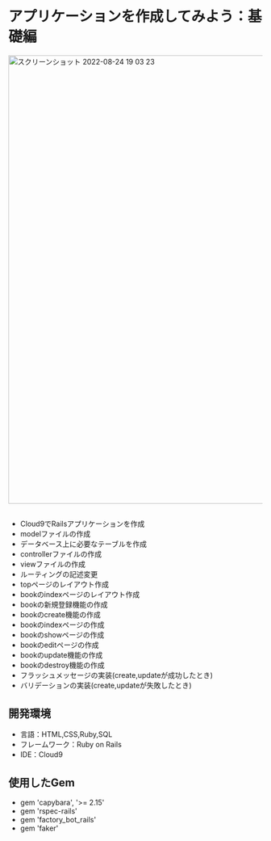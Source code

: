 # アプリケーションを作成してみよう：基礎編
<img width="888" alt="スクリーンショット 2022-08-24 19 03 23" src="https://user-images.githubusercontent.com/66726846/186391290-7fa89e64-ffad-4bcd-9855-d9d75c06a492.png">

## 
- Cloud9でRailsアプリケーションを作成
- modelファイルの作成
- データベース上に必要なテーブルを作成
- controllerファイルの作成
- viewファイルの作成
- ルーティングの記述変更
- topページのレイアウト作成
- bookのindexページのレイアウト作成
- bookの新規登録機能の作成
- bookのcreate機能の作成
- bookのindexページの作成
- bookのshowページの作成
- bookのeditページの作成
- bookのupdate機能の作成
- bookのdestroy機能の作成
- フラッシュメッセージの実装(create,updateが成功したとき)
- バリデーションの実装(create,updateが失敗したとき)

## 開発環境
- 言語：HTML,CSS,Ruby,SQL
- フレームワーク：Ruby on Rails
- IDE：Cloud9

## 使用したGem
- gem 'capybara', '>= 2.15'
- gem 'rspec-rails'
- gem 'factory_bot_rails'
- gem 'faker'
